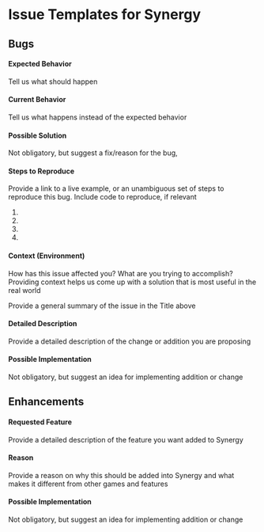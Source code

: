 # Issue Templates for Synergy

## Bugs

#### Expected Behavior

Tell us what should happen

#### Current Behavior

Tell us what happens instead of the expected behavior

#### Possible Solution

Not obligatory, but suggest a fix/reason for the bug,

#### Steps to Reproduce

Provide a link to a live example, or an unambiguous set of steps to
reproduce this bug. Include code to reproduce, if relevant

1.
2.
3.
4.

#### Context (Environment)

How has this issue affected you? What are you trying to accomplish?
Providing context helps us come up with a solution that is most useful in the real world

Provide a general summary of the issue in the Title above

#### Detailed Description

Provide a detailed description of the change or addition you are proposing

#### Possible Implementation

Not obligatory, but suggest an idea for implementing addition or change

## Enhancements

#### Requested Feature

Provide a detailed description of the feature you want added to Synergy

#### Reason

Provide a reason on why this should be added into Synergy and what makes it different from other games and features

#### Possible Implementation

Not obligatory, but suggest an idea for implementing addition or change
